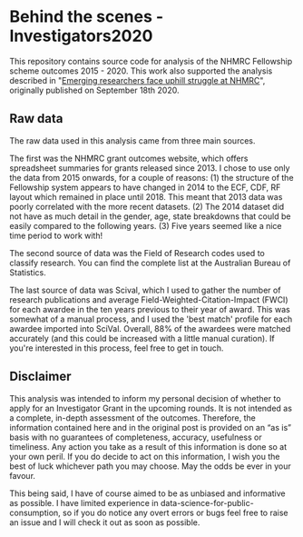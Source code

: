 # Behind the scenes - Investigators2020

This repository contains source code for analysis of the NHMRC Fellowship scheme outcomes 2015 - 2020. This work also supported the analysis described in "[Emerging researchers face uphill struggle at NHMRC](https://www.researchprofessionalnews.com/rr-funding-insight-2020-9-emerging-researchers-face-uphill-struggle-at-nhmrc/)", originally published on September 18th 2020.

## Raw data

The raw data used in this analysis came from three main sources.

The first was the NHMRC grant outcomes website, which offers spreadsheet summaries for grants released since 2013. I chose to use only the data from 2015 onwards, for a couple of reasons: (1) the structure of the Fellowship system appears to have changed in 2014 to the ECF, CDF, RF layout which remained in place until 2018. This meant that 2013 data was poorly correlated with the more recent datasets. (2) The 2014 dataset did not have as much detail in the gender, age, state breakdowns that could be easily compared to the following years. (3) Five years seemed like a nice time period to work with!

The second source of data was the Field of Research codes used to classify research. You can find the complete list at the Australian Bureau of Statistics.

The last source of data was Scival, which I used to gather the number of research publications and average Field-Weighted-Citation-Impact (FWCI) for each awardee in the ten years previous to their year of award. This was somewhat of a manual process, and I used the 'best match' profile for each awardee imported into SciVal. Overall, 88% of the awardees were matched accurately (and this could be increased with a little manual curation). If you're interested in this process, feel free to get in touch.

## Disclaimer

This analysis was intended to inform my personal decision of whether to apply for an Investigator Grant in the upcoming rounds. It is not intended as a complete, in-depth assessment of the outcomes. Therefore, the information contained here and in the original post is provided on an “as is” basis with no guarantees of completeness, accuracy, usefulness or timeliness. Any action you take as a result of this information is done so at your own peril. If you do decide to act on this information, I wish you the best of luck whichever path you may choose. May the odds be ever in your favour.

This being said, I have of course aimed to be as unbiased and informative as possible. I have limited experience in data-science-for-public-consumption, so if you do notice any overt errors or bugs feel free to raise an issue and I will check it out as soon as possible.
